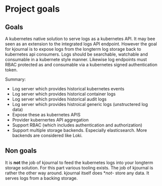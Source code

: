 # Project goals

## Goals
A kubernetes native solution to serve logs as a kubernetes API. It may bee seen as an extension to the integrated logs API endpoint.
However the goal for kjournal is to expose logs from the longterm log storage back to kubernetes api consumers.
Logs should be searchable, watchable and consumable in a kubernete style manner.
Likewise log endpoints must RBAC protected as and consumable via a kubernetes signed authentication token.

Summary: 

- Log server which provides historical kubernetes events
- Log server which provides historical container logs
- Log server which provides historical audit logs
- Log server which provides histroical generic logs (unstructered log data)
- Expose these as kubernetes APIS
- Provider kubernertes API aggregation
- Support RBAC (which includes authentication and authorization)
- Support multiple storage backends. Especially elasticsearch. More backends are considered like Loki.

## Non goals
It is **not** the job of kjournal to feed the kubernetes logs into your longterm storage solution.
For this part various tooling exists. The job of kjournal is rather the other way around.
kjournal itself does **not*- store any data. It serves logs from a backing storage.
